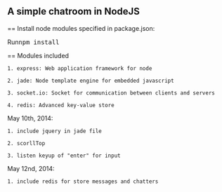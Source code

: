 ## A simple chatroom in NodeJS

== Install node modules specified in package.json:

Run<tt>npm install</tt>

== Modules included

	1. express: Web application framework for node

	2. jade: Node template engine for embedded javascript

	3. socket.io: Socket for communication between clients and servers

	4. redis: Advanced key-value store

May 10th, 2014:

	1. include jquery in jade file

	2. scorllTop
	
	3. listen keyup of "enter" for input

May 12nd, 2014:
	
	1. include redis for store messages and chatters